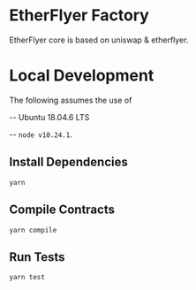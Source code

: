 # EtherFlyer Factory

EtherFlyer core  is based on uniswap & etherflyer.

# Local Development

The following assumes the use of

--  Ubuntu 18.04.6 LTS

-- `node v10.24.1`.

## Install Dependencies

`yarn`

## Compile Contracts

`yarn compile`

## Run Tests

`yarn test`
